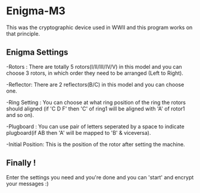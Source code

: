 # Enigma-M3
This was the cryptographic device used in WWII and this program works on that principle.

## Enigma Settings
  -Rotors : 
    There are totally 5 rotors(I/II/III/IV/V) in this model and you can choose 3 rotors, in which order they need to be arranged (Left to Right).
    
  -Reflector:
    There are 2 reflectors(B/C) in this model and you can choose one.
    
  -Ring Setting : 
    You can choose at what ring position of the ring the rotors should aligned (if 'C D F' then 'C' of ring1 will be aligned with 'A' of rotor1 and so on).
    
  -Plugboard :
    You can use pair of letters seperated by a space to indicate plugboard(if AB then 'A' will be mapped to 'B' & viceversa).
    
  -Initial Position:
    This is the position of the rotor after setting the machine.

## Finally !
 Enter the settings you need and you're done and you can 'start' and encrypt your messages :)
